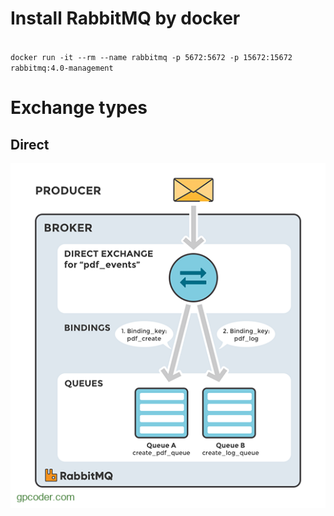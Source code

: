 # Install RabbitMQ by docker

<code>
docker run -it --rm --name rabbitmq -p 5672:5672 -p 15672:15672 rabbitmq:4.0-management
</code>

# Exchange types

## Direct

<img src="./images/rabbitmq-direct-exchange.png" alt="Not found" />
